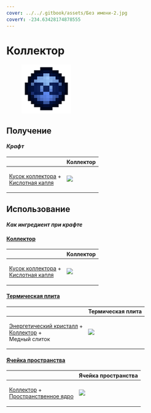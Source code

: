 ```yaml
---
cover: ../../.gitbook/assets/Без имени-2.jpg
coverY: -234.63428174878555
---
```


# Коллектор

<figure><img src="../../.gitbook/assets/collector_128.png" alt=""><figcaption></figcaption></figure>

## Получение

#### _Крафт_

|                                                                                                                  | Коллектор             |
| ---------------------------------------------------------------------------------------------------------------- | --------------------- |
| <p><a href="collector_fragments.md">Кусок коллектора</a> +<br><a href="broken-reference">Кислотная капля</a></p> | ![](broken-reference) |

## Использование

#### _Как ингредиент при крафте_

#### [Коллектор](collector.md)

|                                                                                                                  | Коллектор             |
| ---------------------------------------------------------------------------------------------------------------- | --------------------- |
| <p><a href="collector_fragments.md">Кусок коллектора</a> +<br><a href="broken-reference">Кислотная капля</a></p> | ![](broken-reference) |

#### [Термическая плита](thermoelectric\_plate.md)

|                                                                                                                             | Термическая плита                                    |
| --------------------------------------------------------------------------------------------------------------------------- | ---------------------------------------------------- |
| <p><a href="energy_crystal.md">Энергетический кристалл</a> +<br><a href="collector.md">Коллектор</a> +<br>Медный слиток</p> | ![](../../.gitbook/assets/thermoelectric\_plate.png) |

#### [Ячейка пространства](dislocator\_advanced.md)

|                                                                                                        | Ячейка пространства                                 |
| ------------------------------------------------------------------------------------------------------ | --------------------------------------------------- |
| <p><a href="collector.md">Коллектор</a> +<br><a href="spawner_seeker.md">Пространственное ядро</a></p> | ![](../../.gitbook/assets/dislocator\_advanced.png) |
